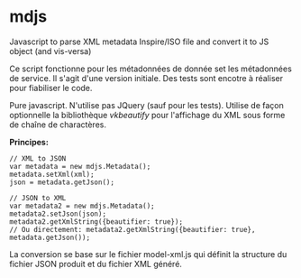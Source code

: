# mdjs
Javascript to parse XML metadata Inspire/ISO file and convert it to JS object (and vis-versa)

Ce script fonctionne pour les métadonnées de donnée set les métadonnées de service.
Il s'agit d'une version initiale. Des tests sont encotre à réaliser pour fiabiliser le code.

Pure javascript.
N'utilise pas JQuery (sauf pour les tests).
Utilise de façon optionnelle la bibliothèque *vkbeautify* pour l'affichage du XML sous forme de chaîne de charactères.


**Principes:**

```
// XML to JSON
var metadata = new mdjs.Metadata();
metadata.setXml(xml);
json = metadata.getJson();

// JSON to XML
var metadata2 = new mdjs.Metadata();
metadata2.setJson(json);
metadata2.getXmlString({beautifier: true});
// Ou directement: metadata2.getXmlString({beautifier: true}, metadata.getJson());
```

La conversion se base sur le fichier model-xml.js qui définit la structure du fichier JSON produit et du fichier XML généré.